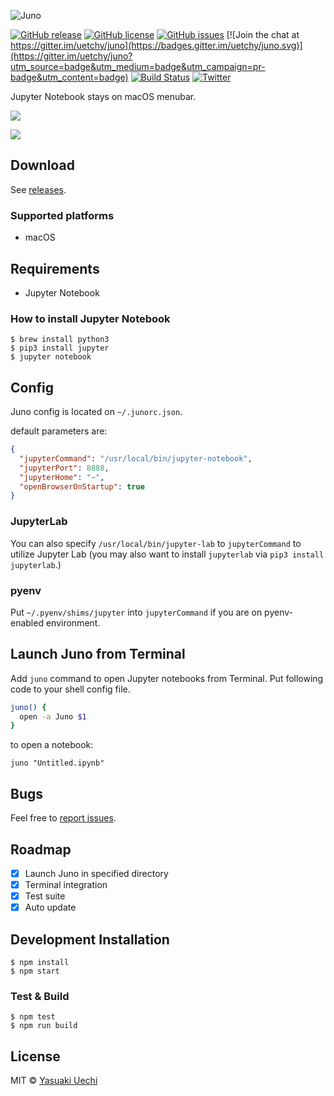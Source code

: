 ![Juno](http://uechi-public.s3-website-ap-northeast-1.amazonaws.com/github/juno/header.png)

[![GitHub release](https://img.shields.io/github/release/uetchy/juno.svg?maxAge=2592000)](https://github.com/uetchy/juno/releases/latest)
[![GitHub license](https://img.shields.io/badge/license-MIT-blue.svg)](https://raw.githubusercontent.com/uetchy/juno/master/LICENSE)
[![GitHub issues](https://img.shields.io/github/issues/uetchy/juno.svg)](https://github.com/uetchy/juno/issues)
[![Join the chat at https://gitter.im/uetchy/juno](https://badges.gitter.im/uetchy/juno.svg)](https://gitter.im/uetchy/juno?utm_source=badge&utm_medium=badge&utm_campaign=pr-badge&utm_content=badge)
[![Build Status](https://travis-ci.org/uetchy/juno.svg?branch=master)](https://travis-ci.org/uetchy/juno)
[![Twitter](https://img.shields.io/twitter/url/http/github.com/uetchy/juno.svg?style=social)](https://twitter.com/intent/tweet?text=☄️%20A%20minimal%20app%20serving%20Jupyter%20Notebook%20on%20macOS%20menubar.&url=https://github.com/uetchy/juno)

Jupyter Notebook stays on macOS menubar.

![](http://uechi-public.s3.amazonaws.com/github/juno/screenshot.png)

![](http://uechi-public.s3.amazonaws.com/github/juno/open-with-juno.png)

## Download

See [releases](https://github.com/uetchy/juno/releases).

### Supported platforms

- macOS

## Requirements

- Jupyter Notebook

### How to install Jupyter Notebook

```
$ brew install python3
$ pip3 install jupyter
$ jupyter notebook
```

## Config

Juno config is located on `~/.junorc.json`.

default parameters are:

```json
{
  "jupyterCommand": "/usr/local/bin/jupyter-notebook",
  "jupyterPort": 8888,
  "jupyterHome": "~",
  "openBrowserOnStartup": true
}
```

### JupyterLab

You can also specify `/usr/local/bin/jupyter-lab` to `jupyterCommand` to utilize
Jupyter Lab (you may also want to install `jupyterlab` via `pip3 install jupyterlab`.)

### pyenv

Put `~/.pyenv/shims/jupyter` into `jupyterCommand` if you are on pyenv-enabled
environment.

## Launch Juno from Terminal

Add `juno` command to open Jupyter notebooks from Terminal. Put following code
to your shell config file.

```bash
juno() {
  open -a Juno $1
}
```

to open a notebook:

```
juno "Untitled.ipynb"
```

## Bugs

Feel free to [report issues](https://github.com/uetchy/juno/issues/new).

## Roadmap

- [x] Launch Juno in specified directory
- [x] Terminal integration
- [x] Test suite
- [x] Auto update

## Development Installation

```
$ npm install
$ npm start
```

### Test & Build

```
$ npm test
$ npm run build
```

## License

MIT © [Yasuaki Uechi](y@uechi.io)
